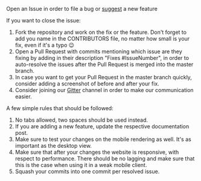 Open an Issue in order to file a bug or [suggest](https://github.com/PanosSakkos/personal-jekyll-theme/issues/42) a new feature

If you want to close the issue:

1. Fork the repository and work on the fix or the feature. Don't forget to add you name in the CONTRIBUTORS file, no matter how small is your fix, even if it's a typo :wink:
2. Open a Pull Request with commits mentioning which issue are they fixing by adding in their description "Fixes #IssueNumber", in order to auto-resolve the issues after the Pull Request is merged into the master branch.
3. In case you want to get your Pull Request in the master branch quickly, consider adding a screenshot of before and after your fix.
4. Consider joining our [Gitter](https://gitter.im/PanosSakkos/personal-jekyll-theme) channel in order to make our communication easier.

A few simple rules that should be followed:

1. No tabs allowed, two spaces should be used instead.
2. If you are adding a new feature, update the respective documentation post.
3. Make sure to test your changes on the mobile rendering as well. It's as important as the desktop view.
4. Make sure that after your changes the website is responsive, with respect to performance. There should be no lagging and make sure that this is the case when using it in a weak mobile client.
5. Squash your commits into one commit per resolved issue.
